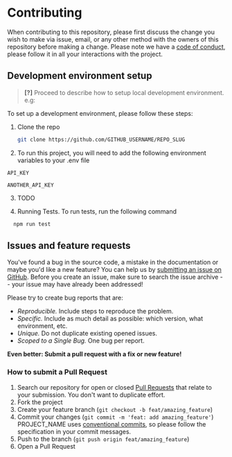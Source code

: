 # Contributing

When contributing to this repository, please first discuss the change you wish to make via issue, email, or any other
method with the owners of this repository before making a change. Please note we have
a [code of conduct](CODE_OF_CONDUCT.md), please follow it in all your interactions with the project.

## Development environment setup

> **[?]**
> Proceed to describe how to setup local development environment.
> e.g:

To set up a development environment, please follow these steps:

1. Clone the repo

   ```sh
   git clone https://github.com/GITHUB_USERNAME/REPO_SLUG
   ```

2. To run this project, you will need to add the following environment variables to your .env file

`API_KEY`

`ANOTHER_API_KEY`

3. TODO

4. Running Tests. To run tests, run the following command

```bash
  npm run test
```

## Issues and feature requests

You've found a bug in the source code, a mistake in the documentation or maybe you'd like a new feature? You can help us
by [submitting an issue on GitHub](https://github.com/GITHUB_USERNAME/REPO_SLUG/issues). Before you create an issue,
make sure to search the issue archive -- your issue may have already been addressed!

Please try to create bug reports that are:

- _Reproducible._ Include steps to reproduce the problem.
- _Specific._ Include as much detail as possible: which version, what environment, etc.
- _Unique._ Do not duplicate existing opened issues.
- _Scoped to a Single Bug._ One bug per report.

**Even better: Submit a pull request with a fix or new feature!**

### How to submit a Pull Request

1. Search our repository for open or closed
   [Pull Requests](https://github.com/GITHUB_USERNAME/REPO_SLUG/pulls)
   that relate to your submission. You don't want to duplicate effort.
2. Fork the project
3. Create your feature branch (`git checkout -b feat/amazing_feature`)
4. Commit your changes (`git commit -m 'feat: add amazing_feature'`) PROJECT_NAME
   uses [conventional commits](https://www.conventionalcommits.org), so please follow the specification in your commit
   messages.
5. Push to the branch (`git push origin feat/amazing_feature`)
6. Open a Pull Request
